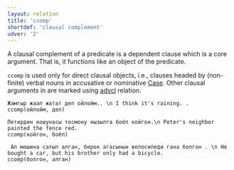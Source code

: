 ```yaml
---
layout: relation
title: 'ccomp'
shortdef: 'clausal complement'
udver: '2'
---
```


A clausal complement of a predicate is a dependent clause which is
a core argument.
That is, it functions like an object of the predicate.

`ccomp` is used only for direct clausal objects,
i.e., clauses headed by (non-finite)  verbal nouns
in accusative or nominative [Case](ky-feat/Case).
Other clausal arguments in are marked using [advcl]() relation.

~~~ sdparse
Жамгыр жаап жатат деп ойлойм.. \n I think it's raining. .
ccomp(ойлойм, деп)
~~~

~~~ sdparse
Петирдин кошунасы тосмону кызылга боёп койгон.\n Peter's neighbor painted the fence red.
ccomp(койгон, боёп)
~~~

~~~ sdparse
 Ал машина сатып алган, бирок агасынын велосипеди гана болгон . \n He bought a car, but his brother only had a bicycle.
ccomp(болгон, алган)
~~~


<!-- Interlanguage links updated Po 6. listopadu 2023, 21:42:34 CET -->
